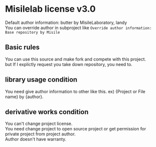 # Misilelab license v3.0

Default author information: butter by MisileLaboratory, landy  
You can override author in subproject like `Override author information: Base repository by Misile`  

## Basic rules
You can use this source and make fork and compete with this project.  
but If I explictly request you take down repository, you need to.

## library usage condition

You need give author information to other like this. ex) {Project or File name} by {author}.

## derivative works condition

You can't change project license.  
You need change project to open source project or get permission for private project from project author.  
Author doesn't have warranty.  
